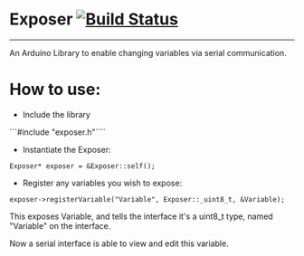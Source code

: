 # Exposer [![Build Status](https://travis-ci.org/robotadasufsc/Exposer.svg?branch=dev)](https://travis-ci.org/Williangalvani/Exposer)
---
An Arduino Library to enable changing variables via serial communication.

# How to use:
- Include the library
 
```#include "exposer.h"````
- Instantiate the Exposer:
 
```Exposer* exposer = &Exposer::self();```

- Register any variables you wish to expose:

```exposer->registerVariable("Variable", Exposer::_uint8_t, &Variable);```

This exposes Variable, and tells the interface it's a uint8_t type, named "Variable" on the interface.

Now a serial interface is able to view and edit this variable.
